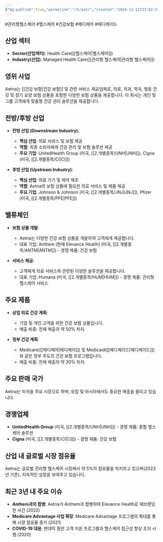 ```yaml
---
{"dg-publish":true,"permalink":"/2/aet/","created":"2024-11-11T23:02:37.648+09:00","updated":"2025-07-29T21:37:04.266+09:00"}
---
```


#관리형헬스케어 #헬스케어 #건강보험 #메디케어 #메디케이드 

## 산업 섹터

- **Sector(산업섹터)**: Health Care([[헬스케어\|헬스케어]])
- **Industry(산업)**: Managed Health Care([[관리형 헬스케어\|관리형 헬스케어]])

## 영위 사업

Aetna는 [[건강 보험\|건강 보험]] 및 관련 서비스 제공업체로, 의료, 치과, 약국, 행동 건강 및 장기 요양 보험 상품을 포함한 다양한 보험 상품을 제공합니다. 이 회사는 개인 및 그룹 고객에게 맞춤형 건강 관리 솔루션을 제공합니다.

## 전방/후방 산업

- **전방 산업 (Downstream Industry)**:
    
    - **핵심 산업**: 의료 서비스 및 보험 제공
    - **역할**: 최종 소비자에게 건강 관리 및 보험 솔루션 제공
    - **주요 기업**: UnitedHealth Group (미국, [[2.개별종목/UNH\|UNH]]), Cigna (미국, [[2.개별종목/CI\|CI]])
    
- **후방 산업 (Upstream Industry)**:
    
    - **핵심 산업**: 의료 기기 및 제약 제조
    - **역할**: Aetna의 보험 상품에 필요한 의료 서비스 및 제품 제공
    - **주요 기업**: Johnson & Johnson (미국, [[2.개별종목/JNJ\|JNJ]]), Pfizer (미국, [[2.개별종목/PFE\|PFE]])
    

## 밸류체인

- **보험 상품 개발**:
    
    - Aetna는 다양한 건강 보험 상품을 개발하여 고객에게 제공합니다.
    - 대표 기업: Anthem (현재 Elevance Health) (미국, [[2.개별종목/ANTM\|ANTM]]) - 경쟁 제품: 건강 보험
    
- **서비스 제공**:
    
    - 고객에게 의료 서비스와 관련된 다양한 솔루션을 제공합니다.
    - 대표 기업: Humana (미국, [[2.개별종목/HUM\|HUM]]) - 경쟁 제품: 관리형 헬스케어 서비스
    

## 주요 제품

- **상업 의료 건강 계획**:
    
    - 기업 및 개인 고객을 위한 건강 보험 상품입니다.
    - 매출 비중: 전체 매출의 약 50% 차지.
    
- **정부 건강 계획**:
    
    - Medicare([[메디케어\|메디케어]]) 및 Medicaid([[메디케이드\|메디케이드]])와 같은 정부 주도의 건강 보험 프로그램입니다.
    - 매출 비중: 전체 매출의 약 30% 차지.
    

## 주요 판매 국가

Aetna는 미국을 주요 시장으로 하며, 유럽 및 아시아에서도 중요한 매출을 올리고 있습니다.

## 경쟁업체

- **UnitedHealth Group** (미국, [[2.개별종목/UNH\|UNH]]) - 경쟁 제품: 종합 헬스케어 솔루션
- **Cigna** (미국, [[2.개별종목/CI\|CI]]) - 경쟁 제품: 건강 보험

## 산업 내 글로벌 시장 점유율

Aetna는 글로벌 관리형 헬스케어 시장에서 약 5%의 점유율을 차지하고 있으며(2023년 기준), 지속적인 성장을 보여주고 있습니다.

## 최근 3년 내 주요 이슈

- **Anthem과의 합병**: Aetna가 Anthem과 합병하여 Elevance Health로 재브랜딩한 사건 (2022)
- **Medicare Advantage 사업 확장**: Medicare Advantage 프로그램의 확대를 통해 시장 점유율 증가 (2021)
- **COVID-19 대응**: 팬데믹 동안 고객 지원 프로그램과 헬스케어 접근성 향상 조치 시행 (2020)